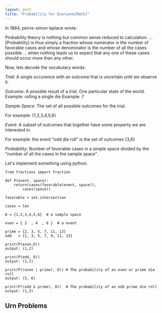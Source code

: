 ```yaml
---
layout: post
title: "Probability for Everyone[Math]"
---
```

In 1884, peirre-simon laplace wrote:

Probability theory is nothing but common sense reduced to calculation. ... [Probability] is thus simply a fraction whose numerator is the number of favorable cases and whose denominator is the number of all the cases possible ... when nothing leads us to expect that any one of these cases should occur more than any other.

Now, lets decode the vocubulary words:

*Trial*: A single occurence with an outcome that is uncertain until we observe it.

*Outcome*: A possible result of a trial. One particular state of the world.
Example: rolling a single die
Example: 7

*Sample Space*: The set of all possible outcomes for the trial.

For example: {1,2,3,4,5,6}

*Event*: A subset of outcomes that together have some property we are interested in.

For example: the event "odd die roll" is the set of outcomes {3,6}

*Probability*: Number of favorable cases in a simple space divided by the "number of all the cases in the sample space".

Let's implement something using python.

```
from fractions import Fraction 

def P(event, space):
	return(cases(favorable(event, space)),
		cases(space))

favorable = set.intersection

cases = len

D = {1,2,3,4,5,6}  # a sample space

even = { 2  , 4  , 6 }  # a event

prime = {2, 3, 5, 7, 11, 13}
odd   = {1, 3, 5, 7, 9, 11, 13}

print(P(even,D)) 
output: (1,2)

print(P(odd, D))
output: (1,2)

print(P((even | prime), D)) # The probability of an even or prime die roll
output: (5, 6)

print(P((odd & prime), D))  # The probability of an odd prime die roll
output: (1,3)

```

## Urn Problems
